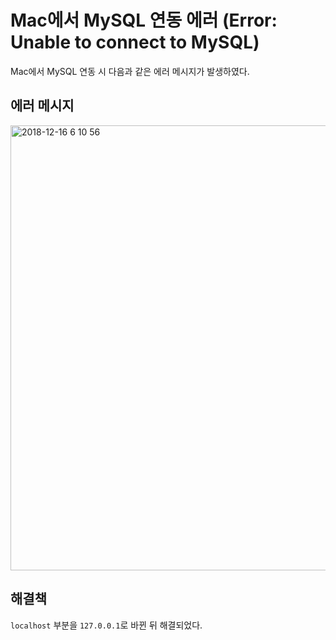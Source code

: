 # Mac에서 MySQL 연동 에러 (Error: Unable to connect to MySQL)

Mac에서 MySQL 연동 시 다음과 같은 에러 메시지가 발생하였다.

## 에러 메시지 

<img width="712" alt="2018-12-16 6 10 56" src="https://user-images.githubusercontent.com/36276682/50052068-73eedc00-0161-11e9-8de4-7d227f405a58.png">


## 해결책

`localhost` 부분을 `127.0.0.1`로 바뀐 뒤 해결되었다.
